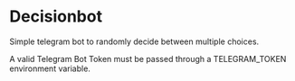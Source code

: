 # Decisionbot
Simple telegram bot to randomly decide between multiple choices.

A valid Telegram Bot Token must be passed through a TELEGRAM_TOKEN environment variable.
